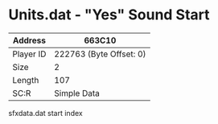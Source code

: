 
#  Units.dat - "Yes" Sound Start
Address   | 663C10
----------|-------------
Player ID | 222763 (Byte Offset: 0)
Size 	  | 2
Length 	  | 107
SC:R      | Simple Data

sfxdata.dat start index
